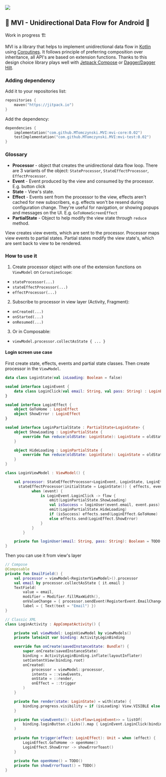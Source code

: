 [![](https://jitpack.io/v/MTomczynski/MVI.svg)](https://jitpack.io/#MTomczynski/MVI)

## 🚧 MVI - Unidirectional Data Flow for Android 🚧
Work in progress 🏗️


MVI is a library that helps to implement unidirectional data flow in [Kotlin](https://github.com/jetbrains/kotlin) using [Coroutines](https://github.com/Kotlin/kotlinx.coroutines). It follows principle of preferring composition over inheritance, all API's are based on extension functions. Thanks to this design choice library plays well with [Jetpack Compose](https://developer.android.com/jetpack/compose) or [Dagger/Dagger Hilt](https://dagger.dev/).

### Adding dependency
Add it to your repositories list:
```kotlin
repositories {
    maven("https://jitpack.io")
}
```

Add the dependency:
```kotlin
dependencies {
    implementation("com.github.MTomczynski.MVI:mvi-core:0.02")
    testImplementation("com.github.MTomczynski.MVI:mvi-test:0.02")
}
```
### Glossary

- **Processor** - object that creates the unidirectional data flow loop. There are 3 variants of the object: `StateProcessor`, `StateEffectProcessor`, `EffectProcessor`.  
- **Event** - Event produced by the view and consumed by the processor. E.g. button click 
- **State** - View's state.  
- **Effect** - Events sent from the processor to the view, effects aren't cached for new subscribers, e.g. effects won't be resend during configuration change. They're useful for navigation, or showing popups and messages on the UI. E.g. `GoToHomeScreenEffect`  
- **PartialState** - Object to help modify the view state through `reduce` method.  

View creates view events, which are sent to the processor. Processor maps view events to partial states. Partial states modify the view state's, which are sent back to view to be rendered.

### How to use it

1. Create processor object with one of the extension functions on `ViewModel` on `CoroutineScope`: 
  - `stateProcessor(...)`
  - `stateEffectProcessor(...)`
  - `effectProcessor(...)`
2. Subscribe to processor in view layer (Activity, Fragment):
  - `onCreated(...)`
  - `onStarted(...)`
  - `onResumed(...)`
3. Or in Composable:
  - `viewModel.processor.collectAsState { ... }`

#### Login screen use case

First create state, effects, events and partial state classes. Then create processor in the `ViewModel`.
```kotlin
data class LoginState(val isLoading: Boolean = false)

sealed interface LoginEvent {
    data class LoginClick(val email: String, val pass: String) : LoginEvent
}

sealed interface LoginEffect {
    object GoToHome : LoginEffect
    object ShowError : LoginEffect
}

sealed interface LoginPartialState : PartialState<LoginState> {
    object ShowLoading : LoginPartialState {
        override fun reduce(oldState: LoginState): LoginState = oldState.copy(isLoading = true)
    }

    object HideLoading : LoginPartialState {
        override fun reduce(oldState: LoginState): LoginState = oldState.copy(isLoading = true)
    }
}

class LoginViewModel : ViewModel() {

    val processor: StateEffectProcessor<LoginEvent, LoginState, LoginEffect> = 
      stateEffectProcessor(initialState = LoginState()) { effects, event ->
            when (event) {
                is LoginEvent.LoginClick -> flow {
                    emit(LoginPartialState.ShowLoading)
                    val isSuccess = loginUser(event.email, event.pass)
                    emit(LoginPartialState.HideLoading)
                    if (isSuccess) effects.send(LoginEffect.GoToHome)
                    else effects.send(LoginEffect.ShowError)
                }
            }
        }

    private fun loginUser(email: String, pass: String): Boolean = TODO()
}
```

Then you can use it from view's layer
```kotlin
// Compose
@Composable
private fun EmailField() {
    val processor = viewModel<RegisterViewModel>().processor
    val email by processor.collectAsState { it.email }
    TextField(
        value = email,
        modifier = Modifier.fillMaxWidth(),
        onValueChange = { processor.sendEvent(RegisterEvent.EmailChanged(it)) },
        label = { Text(text = "Email") })
}

// Classic XML
class LoginActivity : AppCompatActivity() {

    private val viewModel: LoginViewModel by viewModels()
    private lateinit var binding: ActivityLoginBinding

    override fun onCreate(savedInstanceState: Bundle?) {
        super.onCreate(savedInstanceState)
        binding = ActivityLoginBinding.inflate(layoutInflater)
        setContentView(binding.root)
        onCreated(
            processor = viewModel::processor,
            intents = ::viewEvents,
            onState = ::render,
            onEffect = ::trigger
        )
    }

    private fun render(state: LoginState) = with(state) {
        binding.progress.visibility = if (isLoading) View.VISIBLE else View.INVISIBLE
    }

    private fun viewEvents(): List<Flow<LoginEvent>> = listOf(
        binding.loginButton.clicks().map { LoginEvent.LoginClick(binding.email.text, binding.pass.text) }
    )
    
    private fun trigger(effect: LoginEffect): Unit = when (effect) {
        LoginEffect.GoToHome -> openHome()
        LoginEffect.ShowError -> showErrorToast()
    }
    
    private fun openHome() = TODO()
    private fun showErrorToast() = TODO()
}
```

